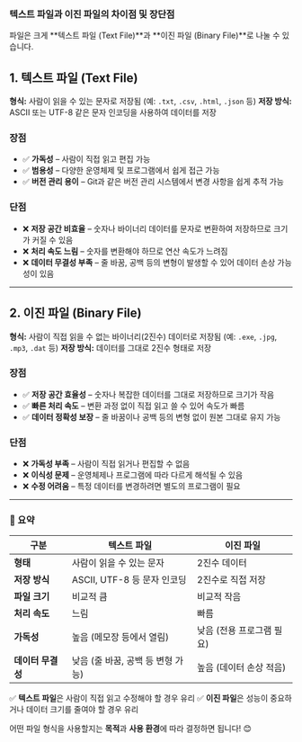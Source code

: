 ### **텍스트 파일과 이진 파일의 차이점 및 장단점**

파일은 크게 **텍스트 파일 (Text File)**과 **이진 파일 (Binary File)**로 나눌 수 있습니다.

## **1. 텍스트 파일 (Text File)**
**형식:** 사람이 읽을 수 있는 문자로 저장됨 (예: `.txt`, `.csv`, `.html`, `.json` 등)
**저장 방식:** ASCII 또는 UTF-8 같은 문자 인코딩을 사용하여 데이터를 저장

### **장점**
- ✅ **가독성** – 사람이 직접 읽고 편집 가능
- ✅ **범용성** – 다양한 운영체제 및 프로그램에서 쉽게 접근 가능
- ✅ **버전 관리 용이** – Git과 같은 버전 관리 시스템에서 변경 사항을 쉽게 추적 가능

### **단점**
- ❌ **저장 공간 비효율** – 숫자나 바이너리 데이터를 문자로 변환하여 저장하므로 크기가 커질 수 있음
- ❌ **처리 속도 느림** – 숫자를 변환해야 하므로 연산 속도가 느려짐
- ❌ **데이터 무결성 부족** – 줄 바꿈, 공백 등의 변형이 발생할 수 있어 데이터 손상 가능성이 있음

---

## **2. 이진 파일 (Binary File)**
**형식:** 사람이 직접 읽을 수 없는 바이너리(2진수) 데이터로 저장됨 (예: `.exe`, `.jpg`, `.mp3`, `.dat` 등)
**저장 방식:** 데이터를 그대로 2진수 형태로 저장

### **장점**
- ✅ **저장 공간 효율성** – 숫자나 복잡한 데이터를 그대로 저장하므로 크기가 작음
- ✅ **빠른 처리 속도** – 변환 과정 없이 직접 읽고 쓸 수 있어 속도가 빠름
- ✅ **데이터 정확성 보장** – 줄 바꿈이나 공백 등의 변형 없이 원본 그대로 유지 가능

### **단점**
- ❌ **가독성 부족** – 사람이 직접 읽거나 편집할 수 없음
- ❌ **이식성 문제** – 운영체제나 프로그램에 따라 다르게 해석될 수 있음
- ❌ **수정 어려움** – 특정 데이터를 변경하려면 별도의 프로그램이 필요

---

### **📌 요약**
| 구분 | 텍스트 파일 | 이진 파일 |
|------|------------|------------|
| **형태** | 사람이 읽을 수 있는 문자 | 2진수 데이터 |
| **저장 방식** | ASCII, UTF-8 등 문자 인코딩 | 2진수로 직접 저장 |
| **파일 크기** | 비교적 큼 | 비교적 작음 |
| **처리 속도** | 느림 | 빠름 |
| **가독성** | 높음 (메모장 등에서 열림) | 낮음 (전용 프로그램 필요) |
| **데이터 무결성** | 낮음 (줄 바꿈, 공백 등 변형 가능) | 높음 (데이터 손상 적음) |

✅ **텍스트 파일**은 사람이 직접 읽고 수정해야 할 경우 유리
✅ **이진 파일**은 성능이 중요하거나 데이터 크기를 줄여야 할 경우 유리

어떤 파일 형식을 사용할지는 **목적**과 **사용 환경**에 따라 결정하면 됩니다! 😊
